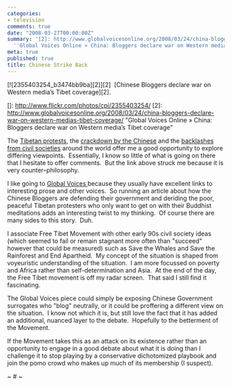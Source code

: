 ```yaml
---
categories:
- television
comments: true
date: "2008-03-27T00:00:00Z"
summary: '[2]: http://www.globalvoicesonline.org/2008/03/24/china-bloggers-declare-war-on-western-medias-tibet-coverage/
  ''Global Voices Online » China: Bloggers declare war on Western media’s Tibet coverage'''
meta: true
published: true
title: Chinese Strike Back
---
```


[![2355403254_b3474bb9ba][2]][2]  [Chinese Bloggers declare war on Western media’s Tibet coverage][2].

 []: http://www.flickr.com/photos/cpj/2355403254/
 [2]: http://www.globalvoicesonline.org/2008/03/24/china-bloggers-declare-war-on-western-medias-tibet-coverage/ "Global Voices Online » China: Bloggers declare war on Western media’s Tibet coverage"

The [Tibetan protests][3], the [crackdown by the Chinese][4] and the [backlashes from civil societies][5] around the world offer me a good opportunity to explore differing viewpoints.  Essentially, I know so little of what is going on there that I hesitate to offer comments.  But the link above struck me because it is very counter–philosophy.  

 [3]: http://www.nytimes.com/2008/03/28/world/asia/28tibet.html?ref=world
 [4]: http://www.praguepost.com/articles/2008/03/26/protests-rightly-focus-on-the-olympic-games.php
 [5]: http://www.baltimoresun.com/news/opinion/editorial/bal-ed.olympics27mar27,0,6054956.story

I like going to [Global Voices ][6]because they usually have excellent links to interesting prose and other voices.  So running an article about how the Chinese Bloggers are defending their government and deriding the poor, peaceful Tibetan protesters who only want to get on with their Buddhist meditations adds an interesting twist to my thinking.  Of course there are many sides to this story.  Duh.  

 [6]: http://www.globalvoicesonline.org/

I associate Free Tibet Movement with other early 90s civil society ideas (which seemed to fail or remain stagnant more often than "succeed" however that could be measured) such as Save the Whales and Save the Rainforest and End Apartheid.  My concept of the situation is shaped from voyeuristic understanding of the situation.  I am more focussed on poverty and Africa rather than self-determination and Asia.  At the end of the day, the Free Tibet movement is off my radar screen.  That said I still find it fascinating.  

The Global Voices piece could simply be exposing Chinese Government surrogates who "blog" neutrally, or it could be proffering a different view on the situation.  I know not which it is, but still love the fact that it has added an additional, nuanced layer to the debate.  Hopefully to the betterment of the Movement.  

If the Movement takes this as an attack on its existence rather than an opportunity to engage in a good debate about what it is doing than I challenge it to stop playing by a conservative dichotomized playbook and join the pomo crowd who makes up much of its membership (I suspect).

~ # ~

 